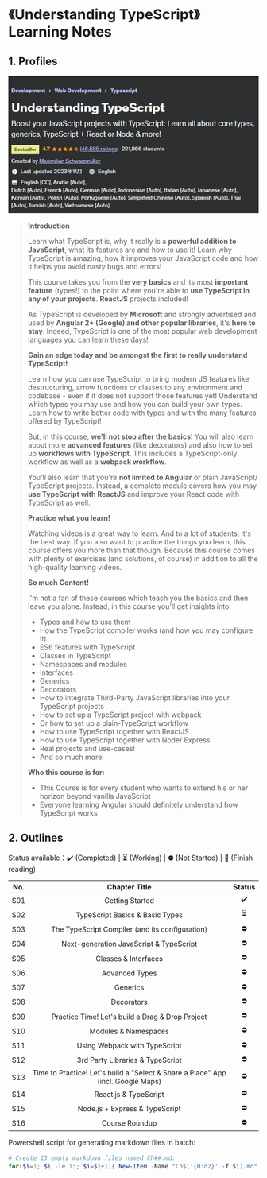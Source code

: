 # 《Understanding TypeScript》Learning Notes



## 1. Profiles

![Redis 4.x Cookbook](assets/cover.png)

> **Introduction**
>
> Learn what TypeScript is, why it really is a **powerful addition to JavaScript**, what its features are and how to use it! Learn why TypeScript is amazing, how it improves your JavaScript code and how it helps you avoid nasty bugs and errors!
>
> This course takes you from the **very basics** and its most **important feature** (types!) to the point where you're able to **use TypeScript in any of your projects**. **ReactJS** projects included!
>
> As TypeScript is developed by **Microsoft** and strongly advertised and used by **Angular 2+ (Google) and other popular libraries**, it's **here to stay**. Indeed, TypeScript is one of the most popular web development languages you can learn these days!
>
> **Gain an edge today and be amongst the first to really understand TypeScript!**
>
> Learn how you can use TypeScript to bring modern JS features like destructuring, arrow functions or classes to any environment and codebase - even if it does not support those features yet! Understand which types you may use and how you can build your own types. Learn how to write better code with types and with the many features offered by TypeScript!
>
> But, in this course, **we'll not stop after the basics**! You will also learn about more **advanced features** (like decorators) and also how to set up **workflows with TypeScript**. This includes a TypeScript-only workflow as well as a **webpack workflow**.
>
> You'll also learn that you're **not limited to Angular** or plain JavaScript/ TypeScript projects. Instead, a complete module covers how you may **use TypeScript with ReactJS** and improve your React code with TypeScript as well.
>
> **Practice what you learn!**
>
> Watching videos is a great way to learn. And to a lot of students, it's the best way. If you also want to practice the things you learn, this course offers you more than that though. Because this course comes with plenty of exercises (and solutions, of course) in addition to all the high-quality learning videos.
>
> **So much Content!**
>
> I'm not a fan of these courses which teach you the basics and then leave you alone. Instead, in this course you'll get insights into:
>
> - Types and how to use them
> - How the TypeScript compiler works (and how you may configure it)
> - ES6 features with TypeScript
> - Classes in TypeScript
> - Namespaces and modules
> - Interfaces
> - Generics
> - Decorators
> - How to integrate Third-Party JavaScript libraries into your TypeScript projects
> - How to set up a TypeScript project with webpack
> - Or how to set up a plain-TypeScript workflow
> - How to use TypeScript together with ReactJS
> - How to use TypeScript together with Node/ Express
> - Real projects and use-cases!
> - And so much more!
>
> **Who this course is for:**
>
> - This Course is for every student who wants to extend his or her horizon beyond vanilla JavaScript
> - Everyone learning Angular should definitely understand how TypeScript works



## 2. Outlines

Status available：:heavy_check_mark: (Completed) | :hourglass_flowing_sand: (Working) | :no_entry: (Not Started) | :orange_book: (Finish reading)

| No.  |                        Chapter Title                         |          Status          |
| :--: | :----------------------------------------------------------: | :----------------------: |
| S01  |                       Getting Started                        |    :heavy_check_mark:    |
| S02  |               TypeScript Basics & Basic Types                | :hourglass_flowing_sand: |
| S03  |       The TypeScript Compiler (and its configuration)        |        :no_entry:        |
| S04  |           Next-generation JavaScript & TypeScript            |        :no_entry:        |
| S05  |                     Classes & Interfaces                     |        :no_entry:        |
| S06  |                        Advanced Types                        |        :no_entry:        |
| S07  |                           Generics                           |        :no_entry:        |
| S08  |                          Decorators                          |        :no_entry:        |
| S09  |       Practice Time! Let's build a Drag & Drop Project       |        :no_entry:        |
| S10  |                     Modules & Namespaces                     |        :no_entry:        |
| S11  |                Using Webpack with TypeScript                 |        :no_entry:        |
| S12  |               3rd Party Libraries & TypeScript               |        :no_entry:        |
| S13  | Time to Practice! Let's build a "Select & Share a Place" App (incl. Google Maps) |        :no_entry:        |
| S14  |                    React.js & TypeScript                     |        :no_entry:        |
| S15  |                Node.js + Express & TypeScript                |        :no_entry:        |
| S16  |                        Course Roundup                        |        :no_entry:        |



Powershell script for generating markdown files in batch:

```powershell
# Create 13 empty markdown files named Ch##.md:
for($i=1; $i -le 13; $i=$i+1){ New-Item -Name "Ch$('{0:d2}' -f $i).md"; }
```

 
